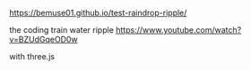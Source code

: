 https://bemuse01.github.io/test-raindrop-ripple/

the coding train water ripple
https://www.youtube.com/watch?v=BZUdGqeOD0w

with three.js
